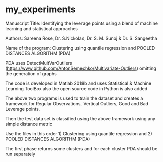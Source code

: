 # my_experiments
Manuscript Title: Identifying the leverage points using a blend of machine 
learning and statistical approaches


Authors: Sareena Rose, Dr. S.Nickolas, Dr. S. M. Sunoj & Dr. S. Sangeetha


Name of the program: Clustering using quantile regression and POOLED DISTANCES ALGORITHM (PDA)

PDA uses DetectMultVarOutliers (https://www.github.com/AntonSemechko/Multivariate-Outliers) omitting the generation of graphs

The code is developed in Matlab 2018b and uses Statistical & Machine Learning ToolBox also the open source code in Python is also added

The above two programs is used to train the dataset and creates a framework for Regular Observations, Vertical Outliers, Good and Bad Leverage points.

Then the test data set is classified using the above framework using any simple distance metric

Use the files in this order 1) Clustering using quantile regression and 2) POOLED DISTANCES ALGORITHM (PDA)

The first phase returns some clusters and for each cluster PDA should be run separately
